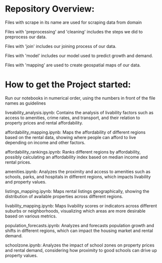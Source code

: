 # Repository Overview:
Files with scrape in its name are used for scraping data from domain

Files with 'preprocessing' and 'cleaning' includes the steps we did to preprocess our data.

Files with 'join' includes our joining process of our data. 

Files with 'model' includes our model used to predict growth and demand. 

Files with 'mapping' are used to create geospatial maps of our data.

# How to get the Project started:

Run our notebooks in numerical order, using the numbers in front of the file names as guidelines



liveability_analysis.ipynb: Contains the analysis of livability factors such as access to amenities, crime rates, and transport, and their relation to property prices and rental affordability.

affordability_mapping.ipynb: Maps the affordability of different regions based on the rental data, showing where people can afford to live depending on income and other factors.

affordability_rankings.ipynb: Ranks different regions by affordability, possibly calculating an affordability index based on median income and rental prices.

amenities.ipynb: Analyzes the proximity and access to amenities such as schools, parks, and hospitals in different regions, which impacts livability and property values.

listings_mapping.ipynb: Maps rental listings geographically, showing the distribution of available properties across different regions.

livability_mapping.ipynb: Maps livability scores or indicators across different suburbs or neighborhoods, visualizing which areas are more desirable based on various metrics.

population_forecasts.ipynb: Analyzes and forecasts population growth and shifts in different regions, which can impact the housing market and rental demand.

schoolzone.ipynb: Analyzes the impact of school zones on property prices and rental demand, considering how proximity to good schools can drive up property values.
